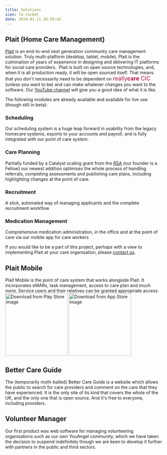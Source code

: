 ```yaml
---
title: Solutions
icon: fa-rocket
date: 2019-01-11 20:59:42
---
```

## Plait (Home Care Management)

[Plait](https://www.plaitapp.org)  is an end-to-end next generation community care management solution.  Truly multi-platform (desktop, tablet, mobile), Plait is the culmination of years of experience in designing and delivering IT platforms for social care providers.
​
Plait is built on open source technologies, and, when it is all production ready, it will be open sourced itself.  That means that you don't necessarily need to be dependent on <span style="font-size: large; color:#ad1340">really<span style="font-weight:bold">care</span> CIC</span> (unless you want to be) and can make whatever changes you want to the software.  Our [YouTube channel](https://www.youtube.com/channel/UC8xX655DqkikrifKdelkSmw) will give you a good idea of what it is like.

The following modules are already available and available for live use (though still in beta):

### Scheduling
Our scheduling system is a huge leap forward in usability from the legacy homecare systems, exports to your accounts and payroll, and is fully integrated with our point of care system.

### Care Planning
Partially funded by a Catalyst scaling grant from the [RSA](https://www.thersa.org/) (our founder is a Fellow) our newest addition optimises the whole process of handling referrals, completing assessments and publishing care plans, including highlighting changes at the point of care.

### Recruitment 
A slick, automated way of managing applicants and the complete recruitment workflow

### Medication Management
Comprehensive medication administration, in the office and at the point of care via our mobile app for care workers

If you would like to be a part of this project, perhaps with a view to implementing Plait
​at your care organisation, please [contact us](/contact/).

## Plait Mobile
Plait Mobile is the point of care system that works alongside Plait.  It incorporates eMARs, task management, access to care plan and much more.  Service users and their relatives can be granted appropriate access.
<a href="https://play.google.com/store/apps/details?id=com.reallycare.plaitmobile"><img alt="Download from Play Store image" src="/img/play-store.svg" width="200"/></a>
<a href="https://apps.apple.com/app/id1504994401"><img alt="Download from App Store image" src="/img/app-store.svg" width="200" /></a>

## Better Care Guide
​The (temporarily moth-balled) Better Care Guide is a website which allows the public to search for care providers and comment on the care that they have experienced.  It is the only site of its kind that covers the whole of the UK, and the only one that is open source.  And it's free to everyone, including providers.

## Volunteer Manager
Our first product was web software for managing volunteering organisations such as our own YouAngel community, which we have taken the decision to suspend indefinitely though we are keen to develop it further with partners in the public and third sectors.